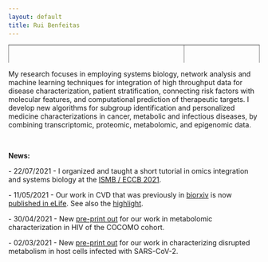 ```yaml
---
layout: default
title: Rui Benfeitas
---
```


<table class="center" style="width: 100%; border-collapse: collapse; border-style: hidden; height: 36px;" border="1">
<tbody>
<tr style="height: 18px;">
	<td style="width: 70%; height: 18px;"><h1>Rui Benfeitas, PhD </h1>
	<h3>Multi-omics Integration and Systems Biology</h3>
	<p>Senior bioinformatician & Vice Training Coordinator</p><br>
	<a href="http://twitter.com/ruifeitas"><img border="0" src="https://www.svgrepo.com/show/137277/twitter.svg" width="20" height="20"></a>
	<a href="https://scholar.google.se/citations?user=TNHVVA4AAAAJ"><img border="0" src="https://camo.githubusercontent.com/80c1726d97a306a48189cb105cb4c0667d5adf140dc35daf05713873170b20ff/687474703a2f2f7777772e736f66746c61622e6e7475612e67722f7e6e69636b69652f696d616765732f6c6f676f2f676f6f676c652d7363686f6c61722e706e67" width="20" height="20"></a>
	<a href="https://www.linkedin.com/in/ruibenfeitas/"><img border="0" src="https://www.svgrepo.com/show/315300/linkedin.svg" width="20" height="20"></a>
	<a href="https://www.researchgate.net/profile/Rui-Benfeitas"><img border="0" src="https://logoeps.com/wp-content/uploads/2014/09/49394-researchgate-logo-icon-vector-icon-vector-eps.png" height="20"></a>
	<a href="https://publons.com/researcher/1294591/rui-benfeitas/"><img border="0" src="https://icons-for-free.com/iconfiles/png/512/publons-1324440218351315351.png" height="20"></a>
	<p>Contact: rui.benfeitas[at]scilifelab.se</p><br>
	<p><a href="https://www.nbis.se/about/staff/rui-benfeitas/"><img alt="NBIS" src="./includes/assets/img/logo/nbislogo-green.svg" style="height:40px;padding:5px 0px 10px 5px" >National Bioinformatics Infrastructure Sweden</a><br>
	<a href="www.scilifelab.se"><img alt="Scilifelab" src="./includes/assets/img/logo/scilifelab.png" style="height:40px;padding:5px 0px 10px 5px" >Science for Life Laboratory Stockholm</a><br>
	<a href="https://www.dbb.su.se/"><img alt="Stockholm University" src="./includes/assets/img/logo/su.png" style="height:40px;padding:5px 0px 5px 5px" >Department of Biochemistry and Biophysics, Stockholm University</a></p>
	</td>
	<td style="width: 30%; height: 18px;"><img src="./includes/assets/img/photo.png" style="float: right" width="100%" alt="" /></td>
</tr>
</tbody>
</table>

<!-- Summary -->
<table class="center" style="width: 100%; border-collapse: collapse; border-style: hidden; height: 36px;" border="1">
<tbody>
<tr style="height: 18px;" class="justify">
<p>My research focuses in employing systems biology, network analysis and machine learning techniques
for integration of high throughput data for disease characterization, patient stratification, connecting risk factors with molecular features, and computational prediction of therapeutic targets. I develop new algorithms for subgroup identification and personalized medicine characterizations in cancer, metabolic and infectious diseases, by combining transcriptomic, proteomic, metabolomic, and epigenomic data.</p>
</tr>
<!-- NEWS -->
<tr style="height: 18px;" >
	<br><p><strong>News:</strong></p>
		<p>- 22/07/2021 - I organized and taught a short tutorial in omics integration and systems biology at the <a href="https://nbisweden.github.io/workshop_omicsint_ISMBECCB/"> ISMB / ECCB 2021</a>.</p>
		<p>- 11/05/2021 - Our work in CVD that was previously in <a href="https://www.biorxiv.org/content/10.1101/2020.10.28.358556v2">biorxiv</a> is now <a href="https://elifesciences.org/articles/66921">published in eLife</a>. See also the <a href="https://elifesciences.org/articles/69863">highlight</a>.</p>
		<p>- 30/04/2021 - New <a href="https://www.medrxiv.org/content/10.1101/2021.04.01.21254778v1">pre-print out</a> for our work in metabolomic characterization in HIV of the COCOMO cohort.</p>
		<p>- 02/03/2021 - New <a href="https://www.biorxiv.org/content/10.1101/2021.02.24.432759v1.full">pre-print out</a> for our work in characterizing disrupted metabolism in host cells infected with SARS-CoV-2.</p>
	</tr>
</tbody>
</table>